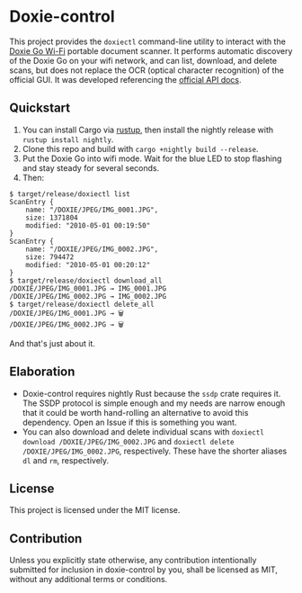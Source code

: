 Doxie-control
=============

This project provides the `doxiectl` command-line utility to interact with the [Doxie Go Wi-Fi](http://www.getdoxie.com/product/doxie-go-plus-and-wifi/) portable document scanner. It performs automatic discovery of the Doxie Go on your wifi network, and can list, download, and delete scans, but does not replace the OCR (optical character recognition) of the official GUI. It was developed referencing the [official API docs](http://help.getdoxie.com/content/doxiego/05-advanced/03-wifi/04-api/Doxie-API-Developer-Guide.pdf).

Quickstart
----------

1. You can install Cargo via [rustup](https://rustup.rs/), then install the nightly release with `rustup install nightly`.
2. Clone this repo and build with `cargo +nightly build --release`.
3. Put the Doxie Go into wifi mode. Wait for the blue LED to stop flashing and stay steady for several seconds.
4. Then:

```
$ target/release/doxiectl list
ScanEntry {
    name: "/DOXIE/JPEG/IMG_0001.JPG",
    size: 1371804
    modified: "2010-05-01 00:19:50"
}
ScanEntry {
    name: "/DOXIE/JPEG/IMG_0002.JPG",
    size: 794472
    modified: "2010-05-01 00:20:12"
}
$ target/release/doxiectl download_all
/DOXIE/JPEG/IMG_0001.JPG → IMG_0001.JPG
/DOXIE/JPEG/IMG_0002.JPG → IMG_0002.JPG
$ target/release/doxiectl delete_all
/DOXIE/JPEG/IMG_0001.JPG → 🗑️
/DOXIE/JPEG/IMG_0002.JPG → 🗑️
```

And that's just about it.

Elaboration
-----------

* Doxie-control requires nightly Rust because the `ssdp` crate requires it. The SSDP protocol is simple enough and my needs are narrow enough that it could be worth hand-rolling an alternative to avoid this dependency. Open an Issue if this is something you want.
* You can also download and delete individual scans with `doxiectl download /DOXIE/JPEG/IMG_0002.JPG` and `doxiectl delete /DOXIE/JPEG/IMG_0002.JPG`, respectively. These have the shorter aliases `dl` and `rm`, respectively.

License
-------

This project is licensed under the MIT license.

Contribution
------------

Unless you explicitly state otherwise, any contribution intentionally submitted for inclusion in doxie-control by you, shall be licensed as MIT, without any additional terms or conditions.
